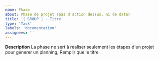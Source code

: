 ```yaml
---
name: Phase
about: Phase de projet (pas d'action dessus, ni de data)
title: '[ GROUP ] - Titre'
type: 'Task'
labels: 'documentation'
assignees: ''
---
```

**Description**
La phase ne sert à realiser seulement les étapes d'un projet pour generer un planning, Remplir que le titre

